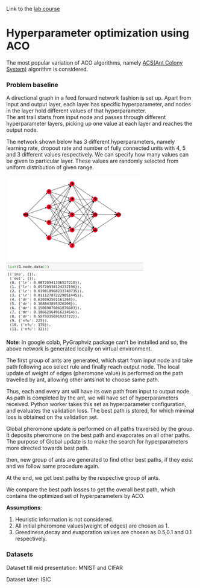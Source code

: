 Link to the [lab course](http://campar.in.tum.de/Chair/TeachingSs20MLMI)

# Hyperparameter optimization using ACO

The most popular variation of ACO algorithms, namely [ACS(Ant Colony System)](http://people.idsia.ch/~luca/acs-ec97.pdf) algorithm is considered.

### Problem baseline

A directional graph in a feed forward network fashion is set up. Apart from input and output layer, each layer has specific hyperparameter, 
and nodes in the layer hold different values of that hyperparameter.  
The ant trail starts from input node and passes through different hyperparameter layers, picking up one value at each layer and reaches the output node.

The network shown below has 3 different hyperparameters, namely learning rate, dropout rate and number of fully connected units with 4, 5 and 3 different values respectively.
We can specify how many values can be given to particular layer. 
These values are randomly selected from uniform distribution of given range.

<img src="ant_colony.png">

**Note**: In google colab, PyGraphviz package can't be installed and so, the above network is generated locally on virtual environment.

The first group of ants are generated, which start from input node and take path following aco select rule and finally reach output node.
The local update of weight of edges (pheromone value) is performed on the path travelled by ant, allowing other ants not to choose same path.

Thus, each and every ant will have its own path from input to output node. 
As path is completed by the ant, we will have set of hyperparameters received. Python worker takes this set as hyperparameter configuration, and evaluates the validation loss.
The best path is stored, for which minimal loss is obtained on the validation set.

Global pheromone update is performed on all paths traversed by the group. It deposits pheromone on the best path and evaporates on all other paths.
The purpose of Global update is to make the search for hyperparameters more directed towards best path.

then, new group of ants are generated to find other best paths, if they exist and we follow same procedure again.

At the end, we get best paths by the respective group of ants.

We compare the best path losses to get the overall best path, which contains the optimized set of hyperparameters by ACO.

**Assumptions**:
1. Heuristic information is not considered.
2. All initial pheromone values(weight of edges) are chosen as 1.
3. Greediness,decay and evaporation values are chosen as 0.5,0.1 and 0.1 respectively.


### Datasets

Dataset till mid presentation: MNIST and CIFAR

Dataset later: ISIC

